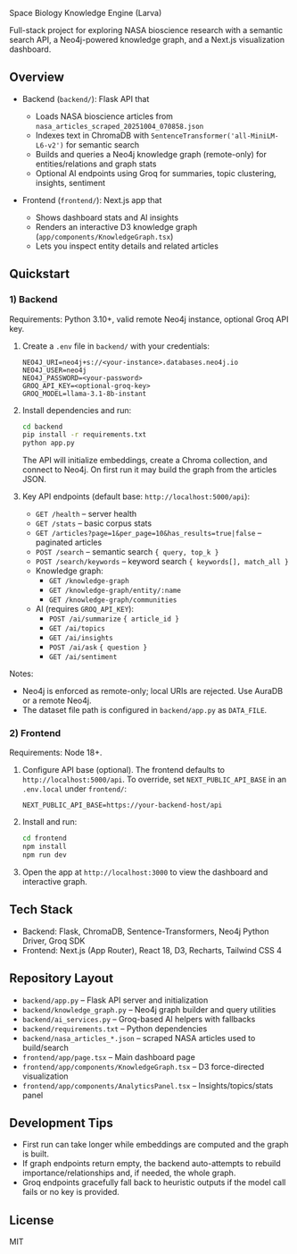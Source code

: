 Space Biology Knowledge Engine (Larva)

Full-stack project for exploring NASA bioscience research with a semantic search API, a Neo4j-powered knowledge graph, and a Next.js visualization dashboard.

## Overview

- Backend (`backend/`): Flask API that
  - Loads NASA bioscience articles from `nasa_articles_scraped_20251004_070858.json`
  - Indexes text in ChromaDB with `SentenceTransformer('all-MiniLM-L6-v2')` for semantic search
  - Builds and queries a Neo4j knowledge graph (remote-only) for entities/relations and graph stats
  - Optional AI endpoints using Groq for summaries, topic clustering, insights, sentiment

- Frontend (`frontend/`): Next.js app that
  - Shows dashboard stats and AI insights
  - Renders an interactive D3 knowledge graph (`app/components/KnowledgeGraph.tsx`)
  - Lets you inspect entity details and related articles

## Quickstart

### 1) Backend

Requirements: Python 3.10+, valid remote Neo4j instance, optional Groq API key.

1. Create a `.env` file in `backend/` with your credentials:
   ```
   NEO4J_URI=neo4j+s://<your-instance>.databases.neo4j.io
   NEO4J_USER=neo4j
   NEO4J_PASSWORD=<your-password>
   GROQ_API_KEY=<optional-groq-key>
   GROQ_MODEL=llama-3.1-8b-instant
   ```

2. Install dependencies and run:
   ```bash
   cd backend
   pip install -r requirements.txt
   python app.py
   ```

   The API will initialize embeddings, create a Chroma collection, and connect to Neo4j. On first run it may build the graph from the articles JSON.

3. Key API endpoints (default base: `http://localhost:5000/api`):
   - `GET /health` – server health
   - `GET /stats` – basic corpus stats
   - `GET /articles?page=1&per_page=10&has_results=true|false` – paginated articles
   - `POST /search` – semantic search `{ query, top_k }`
   - `POST /search/keywords` – keyword search `{ keywords[], match_all }`
   - Knowledge graph:
     - `GET /knowledge-graph`
     - `GET /knowledge-graph/entity/:name`
     - `GET /knowledge-graph/communities`
   - AI (requires `GROQ_API_KEY`):
     - `POST /ai/summarize` `{ article_id }`
     - `GET /ai/topics`
     - `GET /ai/insights`
     - `POST /ai/ask` `{ question }`
     - `GET /ai/sentiment`

Notes:
- Neo4j is enforced as remote-only; local URIs are rejected. Use AuraDB or a remote Neo4j.
- The dataset file path is configured in `backend/app.py` as `DATA_FILE`.

### 2) Frontend

Requirements: Node 18+.

1. Configure API base (optional). The frontend defaults to `http://localhost:5000/api`. To override, set `NEXT_PUBLIC_API_BASE` in an `.env.local` under `frontend/`:
   ```
   NEXT_PUBLIC_API_BASE=https://your-backend-host/api
   ```

2. Install and run:
   ```bash
   cd frontend
   npm install
   npm run dev
   ```

3. Open the app at `http://localhost:3000` to view the dashboard and interactive graph.

## Tech Stack

- Backend: Flask, ChromaDB, Sentence-Transformers, Neo4j Python Driver, Groq SDK
- Frontend: Next.js (App Router), React 18, D3, Recharts, Tailwind CSS 4

## Repository Layout

- `backend/app.py` – Flask API server and initialization
- `backend/knowledge_graph.py` – Neo4j graph builder and query utilities
- `backend/ai_services.py` – Groq-based AI helpers with fallbacks
- `backend/requirements.txt` – Python dependencies
- `backend/nasa_articles_*.json` – scraped NASA articles used to build/search
- `frontend/app/page.tsx` – Main dashboard page
- `frontend/app/components/KnowledgeGraph.tsx` – D3 force-directed visualization
- `frontend/app/components/AnalyticsPanel.tsx` – Insights/topics/stats panel

## Development Tips

- First run can take longer while embeddings are computed and the graph is built.
- If graph endpoints return empty, the backend auto-attempts to rebuild importance/relationships and, if needed, the whole graph.
- Groq endpoints gracefully fall back to heuristic outputs if the model call fails or no key is provided.

## License

MIT


